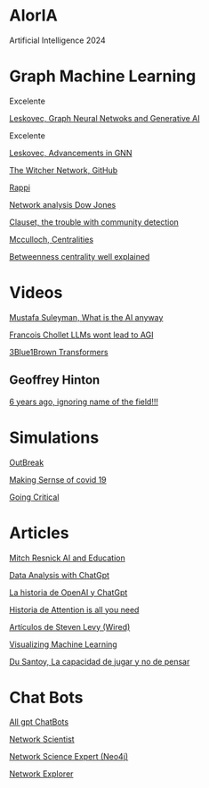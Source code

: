 # AIorIA
Artificial Intelligence 2024

# Graph Machine Learning

Excelente

[Leskovec, Graph Neural Netwoks and Generative AI](https://www.youtube.com/watch?v=kk6gARgR-d8&t=1204s)

Excelente

[Leskovec, Advancements in GNN](https://www.youtube.com/watch?v=oWurWiToUko&t=373s)

[The Witcher Network, GitHub](https://github.com/thu-vu92/the_witcher_network)

[Rappi](https://www.youtube.com/watch?v=t_IC3_V2-98&t=1913s)

[Network analysis  Dow Jones](https://www.youtube.com/watch?v=x6PNcuZk83g)

[Clauset, the trouble with community detection](https://www.youtube.com/watch?v=cWFhxiRmHPo)

[Mcculloch, Centralities](https://www.youtube.com/watch?v=iiVeQkIELyc)

[Betweenness centrality well explained](https://www.youtube.com/watch?v=gOAG507pi14)


# Videos

[Mustafa Suleyman, What is the AI anyway](https://youtu.be/KKNCiRWd_j0?si=OaIpZtLs_KBnaBM-)

[Francois Chollet LLMs wont lead to AGI](https://www.youtube.com/watch?v=UakqL6Pj9xo&t=840s)

[3Blue1Brown Transformers](https://www.youtube.com/watch?v=wjZofJX0v4M&t=187s)


## Geoffrey Hinton

[6 years ago, ignoring name of the field!!!](https://www.youtube.com/watch?v=zl99IZvW7rE&t=300s)


# Simulations

[OutBreak](http://www.r2d3.us/covid-19/)

[Making Sernse of covid 19](http://www.r2d3.us/covid-19/)

[Going Critical](https://meltingasphalt.com/interactive/going-critical/)


# Articles


[Mitch Resnick AI and Education](https://mit-genai.pubpub.org/pub/gj6eod3e/release/2?from=10915&to=11045)

[Data Analysis with ChatGpt](https://openai.com/index/improvements-to-data-analysis-in-chatgpt/)

[La historia de OpenAI y ChatGpt](https://es.wired.com/articulos/openai-y-todos-los-lideres-en-inteligencia-artificial)

[Historia de Attention is all you need](https://es.wired.com/articulos/como-ocho-empleados-de-google-inventaron-la-inteligencia-artificial-moderna)

[Artículos de Steven Levy (Wired)](https://es.wired.com/autor/steven-levy)

[Visualizing Machine Learning](https://jalammar.github.io/)

[Du Santoy, La capacidad de jugar y no de pensar](https://www.bbc.com/mundo/articles/c6ppgkvdldwo)

# Chat Bots

[All gpt ChatBots](https://chatgpt.com/gpts)

[Network Scientist](https://chatgpt.com/g/g-b9jJ0UMWz-network-scientist)

[Network Science Expert (Neo4j)](https://chatgpt.com/g/g-Nh3ejxF3x-neo4j-and-network-science-expert)

[Network Explorer](https://chatgpt.com/g/g-V3G9B4dOB-network-explorer)
